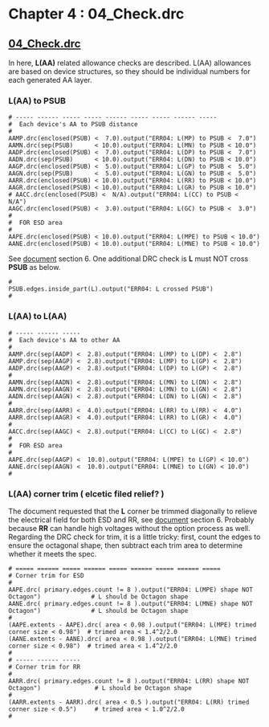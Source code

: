 # Chapter 4 : 04_Check.drc

## [04_Check.drc](../tech/drc/04_Check.drc)

In here, **L(AA)** related allowance checks are described. L(AA) allowances are based on device structures, so they should be individual numbers for each generated AA layer.

### L(AA) to PSUB
```
# ----- ------ ----- ----- ------ ----- ----- ------ ----- 
#  Each device's AA to PSUB distance
#
AAMP.drc(enclosed(PSUB) <  7.0).output("ERR04: L(MP) to PSUB <  7.0")
AAMN.drc(sep(PSUB)      < 10.0).output("ERR04: L(MN) to PSUB < 10.0")
AADP.drc(enclosed(PSUB) <  7.0).output("ERR04: L(DP) to PSUB <  7.0")
AADN.drc(sep(PSUB)      < 10.0).output("ERR04: L(DN) to PSUB < 10.0")
AAGP.drc(enclosed(PSUB) <  5.0).output("ERR04: L(GP) to PSUB <  5.0")
AAGN.drc(sep(PSUB)      <  5.0).output("ERR04: L(GN) to PSUB <  5.0")
AARR.drc(enclosed(PSUB) < 10.0).output("ERR04: L(RR) to PSUB < 10.0")
AAGR.drc(enclosed(PSUB) < 10.0).output("ERR04: L(GR) to PSUB < 10.0")
# AACC.drc(enclosed(PSUB) <  N/A).output("ERR04: L(CC) to PSUB <  N/A") 
AAGC.drc(enclosed(PSUB) <  3.0).output("ERR04: L(GC) to PSUB <  3.0")
#
#  FOR ESD area
#
AAPE.drc(enclosed(PSUB) < 10.0).output("ERR04: L(MPE) to PSUB < 10.0")
AANE.drc(enclosed(PSUB) < 10.0).output("ERR04: L(MNE) to PSUB < 10.0")
```

See [document](../openIP62/IP62/Technology/doc/OS00_リファレンスマニュアル_rev1.1.pdf) section 6. One additional DRC check is **L** must NOT cross **PSUB** as below.

```
#
PSUB.edges.inside_part(L).output("ERR04: L crossed PSUB")
#
```

### L(AA) to L(AA)



```
# ----- ------ ----- 
#  Each device's AA to other AA
#
AAMP.drc(sep(AADP) <  2.8).output("ERR04: L(MP) to L(DP) <  2.8")
AAMP.drc(sep(AAGP) <  2.8).output("ERR04: L(MP) to L(GP) <  2.8")
AADP.drc(sep(AAGP) <  2.8).output("ERR04: L(DP) to L(GP) <  2.8")
#
AAMN.drc(sep(AADN) <  2.8).output("ERR04: L(MN) to L(DN) <  2.8")
AAMN.drc(sep(AAGN) <  2.8).output("ERR04: L(MN) to L(GN) <  2.8")
AADN.drc(sep(AAGN) <  2.8).output("ERR04: L(DN) to L(GN) <  2.8")
#
AARR.drc(sep(AARR) <  4.0).output("ERR04: L(RR) to L(RR) <  4.0")
AARR.drc(sep(AAGR) <  4.0).output("ERR04: L(RR) to L(GR) <  4.0")
#
AACC.drc(sep(AAGC) <  2.8).output("ERR04: L(CC) to L(GC) <  2.8")
#
#  FOR ESD area
#
AAPE.drc(sep(AAGP) <  10.0).output("ERR04: L(MPE) to L(GP) < 10.0")
AANE.drc(sep(AAGN) <  10.0).output("ERR04: L(MNE) to L(GN) < 10.0")
#
```

### L(AA) corner trim ( elcetic filed relief? )

The document requested that the **L** corner be trimmed diagonally to relieve the electrical field for both ESD and RR, see [document](../openIP62/IP62/Technology/doc/OS00_リファレンスマニュアル_rev1.1.pdf) section 6. Probably because **RR** can handle high voltages without the option process as well. Regarding the DRC check for trim, it is a little tricky: first, count the edges to ensure the octagonal shape, then subtract each trim area to determine whether it meets the spec.

```
# ===== ====== ===== ====== ===== ====== ===== ====== =====
# Corner trim for ESD
#
AAPE.drc( primary.edges.count != 8 ).output("ERR04: L(MPE) shape NOT Octagon")              # L should be Octagon shape
AANE.drc( primary.edges.count != 8 ).output("ERR04: L(MNE) shape NOT Octagon")              # L should be Octagon shape
#
(AAPE.extents - AAPE).drc( area < 0.98 ).output("ERR04: L(MPE) trimed corner size < 0.98")  # trimed area < 1.4^2/2.0
(AANE.extents - AANE).drc( area < 0.98 ).output("ERR04: L(MNE) trimed corner size < 0.98")  # trimed area < 1.4^2/2.0
#
# ----- ------ ----- 
# Corner trim for RR
#
AARR.drc( primary.edges.count != 8 ).output("ERR04: L(RR) shape NOT Octagon")               # L should be Octagon shape
#
(AARR.extents - AARR).drc( area < 0.5 ).output("ERR04: L(RR) trimed corner size < 0.5")     # trimed area < 1.0^2/2.0
#
```

